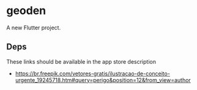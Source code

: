 # geoden

A new Flutter project.

## Deps

These links should be available in the app store description
- https://br.freepik.com/vetores-gratis/ilustracao-de-conceito-urgente_19245718.htm#query=perigo&position=12&from_view=author